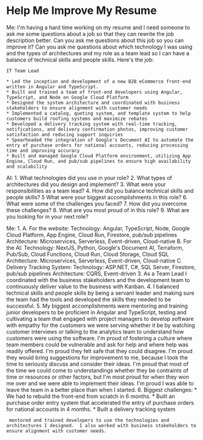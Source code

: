 # Help Me Improve My Resume

Me: I'm having a hard time working on my resume and I need someone to ask me some questions about a job so that they can rewrite the job description better.  Can you ask me questions about this job so you can improve it?  Can you ask me questions about which technology I was using and the types of architectures and my role as a team lead so I can have a balance of technical skills and people skills.  Here's the job:

    IT Team Lead

    * Led the inception and development of a new B2B eCommerce front-end written in Angular and TypeScript.
    * Built and trained a team of front-end developers using Angular, TypeScript, and Node on Google Cloud Platform
    * Designed the system architecture and coordinated with business stakeholders to ensure alignment with customer needs
    * Implemented a catalog, quoting system, and template system to help customers build roofing systems and maximize rebates
    * Developed a delivery tracking system with real-time tracking, notifications, and delivery confirmation photos, improving customer satisfaction and reducing support inquiries
    * Spearheaded the integration of Google's Document AI to automate the entry of purchase orders for national accounts, reducing processing time and improving accuracy
    * Built and managed Google Cloud Platform environment, utilizing App Engine, Cloud Run, and pub/sub pipelines to ensure high availability and scalability

AI: 1. What technologies did you use in your role?
    2. What types of architectures did you design and implement?
    3. What were your responsibilities as a team lead?
    4. How did you balance technical skills and people skills?
    5  What were your biggest accomplishments in this role?
    6. What were some of the challenges you faced?
    7. How did you overcome these challenges?
    8. What are you most proud of in this role?
    9. What are you looking for in your next role?

Me: 
1. 
    A. For the website: 
        Technology:  Angular, TypeScript, Node, Google Cloud Platform, App Engine, Cloud Run, Firestore, pub/sub pipelines
        Architecture:  Microservices, Serverless, Event-driven, Cloud-native
    B. For the AI:
        Technology:  NextJS, Python, Google's Document AI, Terraform, Pub/Sub, Cloud Functions, Cloud Run, Cloud Storage, Cloud SQL
        Architecture:  Microservices, Serverless, Event-driven, Cloud-native
    C. Delivery Tracking System:
        Technology:  ASP.NET, C#, SQL Server, Firestore, pub/sub pipelines
        Architecture:  CQRS, Event-driven
3. As a Team Lead I coordinated with the business stakeholders and the development team to continuously deliver value to the business with Kanban.
4. I balanced technical skills and people skills by being a servant leader and making sure the team had the tools and developed the skills they needed to be successful.
5. My biggest accomplishments were mentoring and training junior developers to be proficient in Angular and TypeScript, testing and cultivating a team that engaged with 
    project managers to develop software with empathy for the customers we were serving whether it be by watching customer interviews or talking to the analytics team to
    understand how customers were using the software.  I'm proud of fostering a culture where team members could be vulnerable and ask for help and where help was readily offered.
    I'm proud they felt safe that they could disagree.  I'm proud they would bring suggestions for improvement to me, because I took the time to seriously discuss and consider 
    their ideas.  I'm proud that most of the time we could come to understandings whether they be contraints of time or resources or other factors, but I'm most proud for 
    when they won me over and we were able to implement their ideas.  I'm proud I was able to leave the team in a better place than when I started.
6. Biggest challenges:
        * We had to rebuild the front-end from scratch in 6 months.
        * Built an purchase order entry system that accelerated the entry of purchase orders for national accounts in 4 months.
        * Built a delivery tracking system 

    
     mentored and trained developers to use the technologies and architectures I designed.  I also worked with business stakeholders to ensure alignment with customer needs.